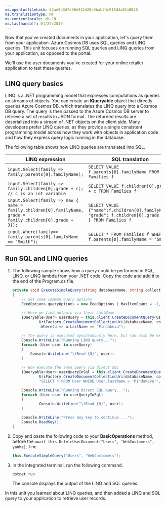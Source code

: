 ```yaml
---
ms.openlocfilehash: 63ae9d3d7d58e942d28c0bab74c919d4a02a8038
ms.translationtype: MT
ms.contentlocale: zh-CN
ms.lasthandoff: 04/24/2019
---
```

<!--TODO: Explain how to do ExecuteNext (pages closer to SDK imp) vs ToList (continuation token)-->
Now that you've created documents in your application, let's query them from your application. Azure Cosmos DB uses SQL queries and LINQ queries. This unit focuses on running SQL queries and LINQ queries from your application, as opposed to the portal.

We'll use the user documents you've created for your online retailer application to test these queries.

## <a name="linq-query-basics"></a>LINQ query basics

LINQ is a .NET programming model that expresses computations as queries on streams of objects. You can create an **IQueryable** object that directly queries Azure Cosmos DB, which translates the LINQ query into a Cosmos DB query. The query is then passed to the Azure Cosmos DB server to retrieve a set of results in JSON format. The returned results are deserialized into a stream of .NET objects on the client side. Many developers prefer LINQ queries, as they provide a single consistent programming model across how they work with objects in application code and how they express query logic running in the database.

The following table shows how LINQ queries are translated into SQL.

| LINQ expression | SQL translation |
|---|---|
| `input.Select(family => family.parents[0].familyName);`| `SELECT VALUE f.parents[0].familyName FROM Families f` |
|`input.Select(family => family.children[0].grade + c); // c is an int variable` | `SELECT VALUE f.children[0].grade + c FROM Families f` |
|`input.Select(family => new { name = family.children[0].familyName, grade = family.children[0].grade + 3});`| `SELECT VALUE {"name":f.children[0].familyName, "grade": f.children[0].grade + 3 } FROM Families f`|
|`input.Where(family=> family.parents[0].familyName == "Smith");`|`SELECT * FROM Families f WHERE f.parents[0].familyName = "Smith"`|

## <a name="run-sql-and-linq-queries"></a>Run SQL and LINQ queries

1. The following sample shows how a query could be performed in SQL, LINQ, or LINQ lambda from your .NET code. Copy the code and add it to the end of the Program.cs file.

    ```csharp
    private void ExecuteSimpleQuery(string databaseName, string collectionName)
    {
        // Set some common query options
        FeedOptions queryOptions = new FeedOptions { MaxItemCount = -1, EnableCrossPartitionQuery = true };

        // Here we find nelapin via their LastName
        IQueryable<User> userQuery = this.client.CreateDocumentQuery<User>(
                UriFactory.CreateDocumentCollectionUri(databaseName, collectionName), queryOptions)
                .Where(u => u.LastName == "Pindakova");

        // The query is executed synchronously here, but can also be executed asynchronously via the IDocumentQuery<T> interface
        Console.WriteLine("Running LINQ query...");
        foreach (User user in userQuery)
        {
            Console.WriteLine("\tRead {0}", user);
        }

        // Now execute the same query via direct SQL
        IQueryable<User> userQueryInSql = this.client.CreateDocumentQuery<User>(
                UriFactory.CreateDocumentCollectionUri(databaseName, collectionName),
                "SELECT * FROM User WHERE User.lastName = 'Pindakova'", queryOptions );

        Console.WriteLine("Running direct SQL query...");
        foreach (User user in userQueryInSql)
        {
                Console.WriteLine("\tRead {0}", user);
        }

        Console.WriteLine("Press any key to continue ...");
        Console.ReadKey();
    }
    ```

1. Copy and paste the following code to your **BasicOperations** method, before the `await this.DeleteUserDocument("Users", "WebCustomers", yanhe);` line.

    ```csharp
    this.ExecuteSimpleQuery("Users", "WebCustomers");
    ```

1. In the integrated terminal, run the following command.

    ```bash
    dotnet run
    ```

    The console displays the output of the LINQ and SQL queries.

In this unit you learned about LINQ queries, and then added a LINQ and SQL query to your application to retrieve user records.
